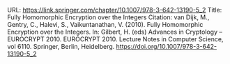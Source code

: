 URL: https://link.springer.com/chapter/10.1007/978-3-642-13190-5_2
Title: Fully Homomorphic Encryption over the Integers
Citation: van Dijk, M., Gentry, C., Halevi, S., Vaikuntanathan, V. (2010). Fully Homomorphic Encryption over the Integers. In: Gilbert, H. (eds) Advances in Cryptology – EUROCRYPT 2010. EUROCRYPT 2010. Lecture Notes in Computer Science, vol 6110. Springer, Berlin, Heidelberg. https://doi.org/10.1007/978-3-642-13190-5_2
